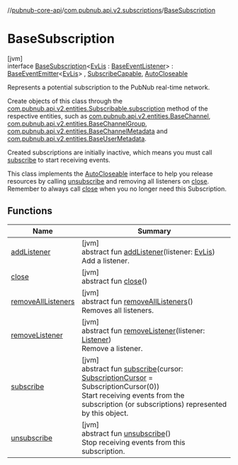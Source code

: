 //[pubnub-core-api](../../../index.md)/[com.pubnub.api.v2.subscriptions](../index.md)/[BaseSubscription](index.md)

# BaseSubscription

[jvm]\
interface [BaseSubscription](index.md)&lt;[EvLis](index.md) : [BaseEventListener](../../com.pubnub.api.v2.callbacks/-base-event-listener/index.md)&gt; : [BaseEventEmitter](../../com.pubnub.api.v2.callbacks/-base-event-emitter/index.md)&lt;[EvLis](index.md)&gt; , [SubscribeCapable](../-subscribe-capable/index.md), [AutoCloseable](https://docs.oracle.com/javase/8/docs/api/java/lang/AutoCloseable.html)

Represents a potential subscription to the PubNub real-time network.

Create objects of this class through the [com.pubnub.api.v2.entities.Subscribable.subscription](../../com.pubnub.api.v2.entities/-subscribable/subscription.md) method of the respective entities, such as [com.pubnub.api.v2.entities.BaseChannel](../../com.pubnub.api.v2.entities/-base-channel/index.md), [com.pubnub.api.v2.entities.BaseChannelGroup](../../com.pubnub.api.v2.entities/-base-channel-group/index.md), [com.pubnub.api.v2.entities.BaseChannelMetadata](../../com.pubnub.api.v2.entities/-base-channel-metadata/index.md) and [com.pubnub.api.v2.entities.BaseUserMetadata](../../com.pubnub.api.v2.entities/-base-user-metadata/index.md).

Created subscriptions are initially inactive, which means you must call [subscribe](../../../../../pubnub-gson/com.pubnub.api.v2.subscriptions/-base-subscription/subscribe.md) to start receiving events.

This class implements the [AutoCloseable](https://docs.oracle.com/javase/8/docs/api/java/lang/AutoCloseable.html) interface to help you release resources by calling [unsubscribe](../../../../../pubnub-gson/com.pubnub.api.v2.subscriptions/-base-subscription/unsubscribe.md) and removing all listeners on [close](../../../../../pubnub-gson/com.pubnub.api.v2.subscriptions/-base-subscription/close.md). Remember to always call [close](../../../../../pubnub-gson/com.pubnub.api.v2.subscriptions/-base-subscription/close.md) when you no longer need this Subscription.

## Functions

| Name | Summary |
|---|---|
| [addListener](../-base-subscription-set/index.md#722631014%2FFunctions%2F1454713420) | [jvm]<br>abstract fun [addListener](../-base-subscription-set/index.md#722631014%2FFunctions%2F1454713420)(listener: [EvLis](index.md))<br>Add a listener. |
| [close](../-base-subscription-set/index.md#-1117130810%2FFunctions%2F1454713420) | [jvm]<br>abstract fun [close](../-base-subscription-set/index.md#-1117130810%2FFunctions%2F1454713420)() |
| [removeAllListeners](../../com.pubnub.api.v2.callbacks/-base-event-emitter/remove-all-listeners.md) | [jvm]<br>abstract fun [removeAllListeners](../../com.pubnub.api.v2.callbacks/-base-event-emitter/remove-all-listeners.md)()<br>Removes all listeners. |
| [removeListener](../../com.pubnub.api.v2.callbacks/-base-event-emitter/remove-listener.md) | [jvm]<br>abstract fun [removeListener](../../com.pubnub.api.v2.callbacks/-base-event-emitter/remove-listener.md)(listener: [Listener](../../com.pubnub.api.callbacks/-listener/index.md))<br>Remove a listener. |
| [subscribe](../-subscribe-capable/subscribe.md) | [jvm]<br>abstract fun [subscribe](../-subscribe-capable/subscribe.md)(cursor: [SubscriptionCursor](../-subscription-cursor/index.md) = SubscriptionCursor(0))<br>Start receiving events from the subscription (or subscriptions) represented by this object. |
| [unsubscribe](../-subscribe-capable/unsubscribe.md) | [jvm]<br>abstract fun [unsubscribe](../-subscribe-capable/unsubscribe.md)()<br>Stop receiving events from this subscription. |
